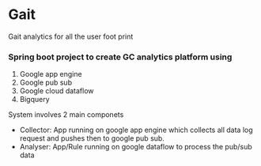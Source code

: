 # Gait
Gait analytics for all the user foot print

### Spring boot project to create GC analytics platform using 

1. Google app engine
2. Google pub sub
3. Google cloud dataflow
4. Bigquery


System involves 2 main componets
- Collector: App running on google app engine which collects all data log request and pushes then to google pub sub.
- Analyser: App/Rule running on google dataflow to process the pub/sub data

